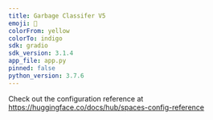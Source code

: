 ```yaml
---
title: Garbage Classifer V5
emoji: 🚮
colorFrom: yellow
colorTo: indigo
sdk: gradio
sdk_version: 3.1.4
app_file: app.py
pinned: false
python_version: 3.7.6
---
```


Check out the configuration reference at https://huggingface.co/docs/hub/spaces-config-reference
